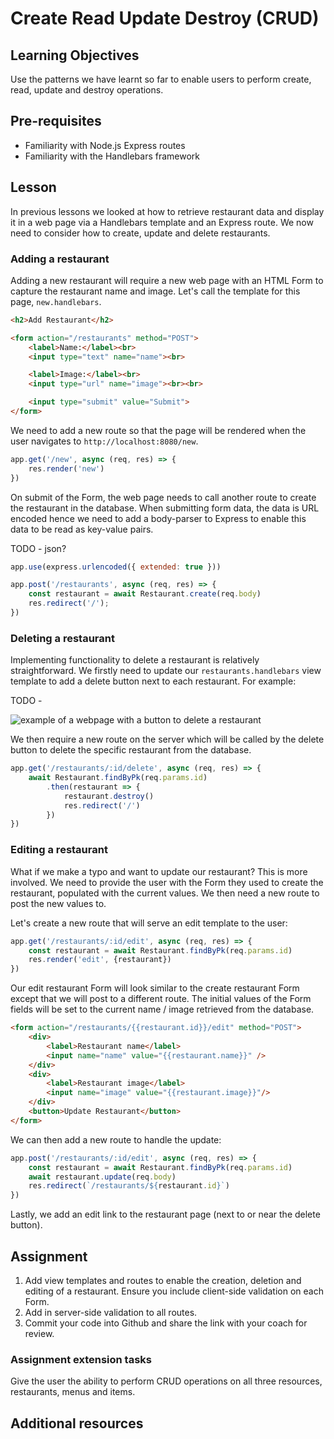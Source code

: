 # Create Read Update Destroy (CRUD)

## Learning Objectives
Use the patterns we have learnt so far to enable users to perform create, read, update and destroy operations.

## Pre-requisites
  * Familiarity with Node.js Express routes
  * Familiarity with the Handlebars framework

## Lesson
In previous lessons we looked at how to retrieve restaurant data and display it in a web page via a Handlebars template and an Express route. We now need to consider how to create, update and delete restaurants.

### Adding a restaurant
Adding a new restaurant will require a new web page with an HTML Form to capture the restaurant name and image. Let's call the template for this page, `new.handlebars`. 

```html
<h2>Add Restaurant</h2>

<form action="/restaurants" method="POST">
    <label>Name:</label><br>
    <input type="text" name="name"><br>

    <label>Image:</label><br>
    <input type="url" name="image"><br><br>

    <input type="submit" value="Submit">
</form>
```
We need to add a new route so that the page will be rendered when the user navigates to `http://localhost:8080/new`.

```javascript
app.get('/new', async (req, res) => {
    res.render('new')
})
```

On submit of the Form, the web page needs to call another route to create the restaurant in the database. When submitting form data, the data is URL encoded hence we need to add a body-parser to Express to enable this data to be read as key-value pairs.

TODO - json?

```javascript
app.use(express.urlencoded({ extended: true }))

app.post('/restaurants', async (req, res) => {    
    const restaurant = await Restaurant.create(req.body)
    res.redirect('/');
})
```

### Deleting a restaurant
Implementing functionality to delete a restaurant is relatively straightforward. We firstly need to update our `restaurants.handlebars` view template to add a delete button next to each restaurant. For example:

TODO - 

![example of a webpage with a button to delete a restaurant](https://user-images.githubusercontent.com/4499581/95022824-5dd14900-0671-11eb-9cb3-2d9caa3cbb30.jpg)

We then require a new route on the server which will be called by the delete button to delete the specific restaurant from the database.

```javascript
app.get('/restaurants/:id/delete', async (req, res) => {
    await Restaurant.findByPk(req.params.id)
        .then(restaurant => {
            restaurant.destroy()
            res.redirect('/')
        })
})
```

### Editing a restaurant
What if we make a typo and want to update our restaurant? This is more involved. We need to provide the user with the Form they used to create the restaurant, populated with the current values. We then need a new route to post the new values to.

Let's create a new route that will serve an edit template to the user:

```javascript
app.get('/restaurants/:id/edit', async (req, res) => {
    const restaurant = await Restaurant.findByPk(req.params.id)
    res.render('edit', {restaurant})
})
```
Our edit restaurant Form will look similar to the create restaurant Form except that we will post to a different route. The initial values of the Form fields will be set to the current name / image retrieved from the database.

```html
<form action="/restaurants/{{restaurant.id}}/edit" method="POST">
    <div>
        <label>Restaurant name</label>
        <input name="name" value="{{restaurant.name}}" />
    </div>
    <div>
        <label>Restaurant image</label>
        <input name="image" value="{{restaurant.image}}"/>
    </div>
    <button>Update Restaurant</button>
</form>
```

We can then add a new route to handle the update:

```javascript
app.post('/restaurants/:id/edit', async (req, res) => {
    const restaurant = await Restaurant.findByPk(req.params.id)
    await restaurant.update(req.body)
    res.redirect(`/restaurants/${restaurant.id}`)
})
```

Lastly, we add an edit link to the restaurant page (next to or near the delete button).

## Assignment
1. Add view templates and routes to enable the creation, deletion and editing of a restaurant. Ensure you include client-side validation on each Form.
1. Add in server-side validation to all routes.
1. Commit your code into Github and share the link with your coach for review.

### Assignment extension tasks
Give the user the ability to perform CRUD operations on all three resources, restaurants, menus and items.

## Additional resources